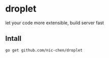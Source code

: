 # droplet
let your code more extensible, build server fast

## Intall

```
go get github.com/nic-chen/droplet
```
